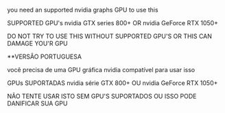 you need an supported nvidia graphs GPU to use this 

SUPPORTED GPU's
nvidia GTX series 800+
OR
nvidia GeForce RTX 1050+

DO NOT TRY TO USE THIS WITHOUT SUPPORTED GPU'S OR THIS CAN DAMAGE YOU'R GPU

**VERSÂO PORTUGUESA

você precisa de uma GPU gráfica nvidia compatível para usar isso 

GPUs SUPORTADAS
nvidia série GTX 800+
OU
nvidia GeForce RTX 1050+

NÃO TENTE USAR ISTO SEM GPU'S SUPORTADOS OU ISSO PODE DANIFICAR SUA GPU
